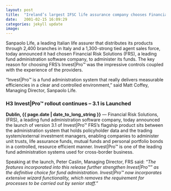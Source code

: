 ```yaml
---
layout: post
title:  "Ireland’s largest IFSC life assurance company chooses Financial Risk Solutions (FRS) to administer its funds"
date:   2001-02-15 16:09:29
categories: jekyll update
image: 
---
```


Sanpaolo Life, a leading Italian life assurer that distributes its products through 2,400 branches in Italy and a 1,300-strong tied agent sales force, today announced it had chosen Financial Risk Solutions (FRS), a leading fund administration software company, to administer its funds. The key reason for choosing FRS’s Invest|Pro™ was the impressive controls coupled with the experience of the providers.

“Invest|Pro™ is a fund administration system that really delivers measurable efficiencies in a clear and controlled environment,” said Matt Coffey, Managing Director, Sanpaolo Life.

### H3  Invest|Pro™ rollout continues – 3.1 is Launched

**Dublin, {{ page.date | date_to_long_string }}** — Financial Risk Solutions, (FRS), a leading fund administration software company, today announced the launch of version 3.1 of Invest|Pro™ FRS’s flagship product sits between the administration system that holds policyholder data and the trading system/external investment managers, enabling companies to administer unit trusts, life assurance funds, mutual funds and personal portfolio bonds in a controlled, resource efficient manner. Invest|Pro™ is one of the leading fund administration systems used for cross-border business.

Speaking at the launch, Peter Caslin, Managing Director, FRS said: *“The features incorporated into this release further strengthen Invest|Pro™” as the definitive choice for fund administration. Invest|Pro™ now incorporates extensive wizard functionality, which removes the requirement for processes to be carried out by senior staff.”*